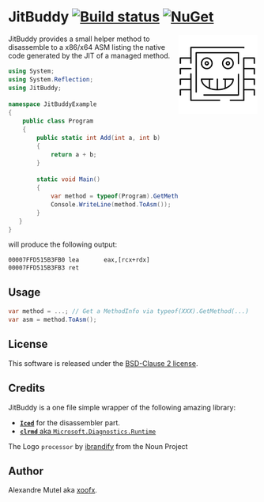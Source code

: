 # JitBuddy [![Build status](https://ci.appveyor.com/api/projects/status/1dr6gc2jigpgai0v?svg=true)](https://ci.appveyor.com/project/xoofx/JitBuddy)   [![NuGet](https://img.shields.io/nuget/v/JitBuddy.svg)](https://www.nuget.org/packages/JitBuddy/)

<img align="right" width="160px" height="160px" src="img/JitBuddy.png">

JitBuddy provides a small helper method to disassemble to a x86/x64 ASM listing the native code generated by the JIT of  a managed method.

```C#
using System;
using System.Reflection;
using JitBuddy;

namespace JitBuddyExample
{
    public class Program
    {
        public static int Add(int a, int b)
        {
            return a + b;
        }
        
        static void Main()
        {
            var method = typeof(Program).GetMethod("Add", BindingFlags.Public | BindingFlags.Static);
            Console.WriteLine(method.ToAsm());
        }
   }
}
```
will produce the following output:

```
00007FFD515B3FB0 lea       eax,[rcx+rdx]
00007FFD515B3FB3 ret
```

## Usage

```c#
var method = ...; // Get a MethodInfo via typeof(XXX).GetMethod(...)
var asm = method.ToAsm();
```
## License

This software is released under the [BSD-Clause 2 license](http://opensource.org/licenses/BSD-2-Clause). 

## Credits

JitBuddy is a one file simple wrapper of the following amazing library:

* [**`Iced`**](https://github.com/0xd4d/iced) for the disassembler part.
* [**`clrmd`** aka `Microsoft.Diagnostics.Runtime`](https://github.com/Microsoft/clrmd)

The Logo `processor` by [ibrandify](https://thenounproject.com/ibrandify) from the Noun Project

## Author

Alexandre Mutel aka [xoofx](http://xoofx.com).
